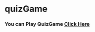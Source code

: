 # quizGame
<h3> You can Play QuizGame <a href="https://replit.com/@prakashkumar25/quiz-game-final?embed=1&output=1#main.py" > Click Here </a>
